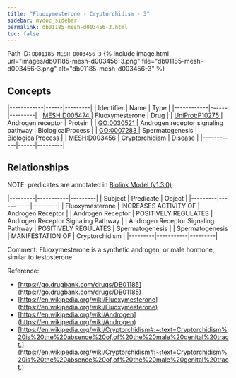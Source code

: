 ```yaml
---
title: "Fluoxymesterone - Cryptorchidism - 3"
sidebar: mydoc_sidebar
permalink: db01185-mesh-d003456-3.html
toc: false 
---
```



Path ID: `DB01185_MESH_D003456_3`
{% include image.html url="images/db01185-mesh-d003456-3.png" file="db01185-mesh-d003456-3.png" alt="db01185-mesh-d003456-3" %}

## Concepts

|------------|------|---------|
| Identifier | Name | Type    |
|------------|------|---------|
| <a href="https://identifiers.org/MESH:D005474">MESH:D005474 </a> | Fluoxymesterone | Drug |
| <a href="https://identifiers.org/UniProt:P10275">UniProt:P10275 </a> | Androgen receptor | Protein |
| <a href="https://identifiers.org/GO:0030521">GO:0030521 </a> | Androgen receptor signaling pathway | BiologicalProcess |
| <a href="https://identifiers.org/GO:0007283">GO:0007283 </a> | Spermatogenesis | BiologicalProcess |
| <a href="https://identifiers.org/MESH:D003456">MESH:D003456 </a> | Cryptorchidism | Disease |
|------------|------|---------|

## Relationships


NOTE: predicates are annotated in <a href="https://github.com/biolink/biolink-model/releases/tag/v1.3.0">Biolink Model (v1.3.0)</a>

|---------|-----------|---------|
| Subject | Predicate | Object  |
|---------|-----------|---------|
| Fluoxymesterone | INCREASES ACTIVITY OF | Androgen Receptor |
| Androgen Receptor | POSITIVELY REGULATES | Androgen Receptor Signaling Pathway |
| Androgen Receptor Signaling Pathway | POSITIVELY REGULATES | Spermatogenesis |
| Spermatogenesis | MANIFESTATION OF | Cryptorchidism |
|---------|-----------|---------|

Comment: Fluoxymesterone is a synthetic androgen, or male hormone, similar to testosterone

Reference: 
  - [https://go.drugbank.com/drugs/DB01185](https://go.drugbank.com/drugs/DB01185)
  - [https://en.wikipedia.org/wiki/Fluoxymesterone](https://en.wikipedia.org/wiki/Fluoxymesterone)
  - [https://en.wikipedia.org/wiki/Androgen](https://en.wikipedia.org/wiki/Androgen)
  - [https://en.wikipedia.org/wiki/Cryptorchidism#:~:text=Cryptorchidism%20is%20the%20absence%20of,of%20the%20male%20genital%20tract.](https://en.wikipedia.org/wiki/Cryptorchidism#:~:text=Cryptorchidism%20is%20the%20absence%20of,of%20the%20male%20genital%20tract.)
